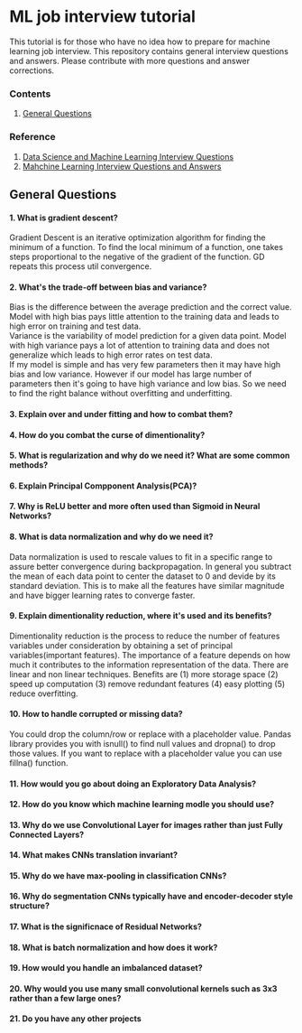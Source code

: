 # ML job interview tutorial
This tutorial is for those who have no idea how to prepare for machine learning job interview. This repository contains general interview questions and answers. Please contribute with more questions and answer corrections.

### Contents
1. [General Questions](#general-questions)

### Reference
1. [Data Science and Machine Learning Interview Questions](https://towardsdatascience.com/data-science-and-machine-learning-interview-questions-3f6207cf040b)
2. [Mahchine Learning Interview Questions and Answers](https://www.youtube.com/watch?v=hB1CTizqGFk)

## General Questions
#### 1. What is gradient descent?
Gradient Descent is an iterative optimization algorithm for finding the minimum of a function. To find the local minimum of a function, one takes steps proportional to the negative of the gradient of the function. GD repeats this process util convergence.
#### 2. What's the trade-off between bias and variance?
Bias is the difference between the average prediction and the correct value. Model with high bias pays little attention to the training data and leads to high error on training and test data. <br>
Variance is the variability of model prediction for a given data point. Model with high variance pays a lot of attention to training data and does not generalize which leads to high error rates on test data. <br>
If my model is simple and has very few parameters then it may have high bias and low variance. However if our model has large number of parameters then it's going to have high variance and low bias. So we need to find the right balance without overfitting and underfitting.
#### 3. Explain over and under fitting and how to combat them?
#### 4. How do you combat the curse of dimentionality?
#### 5. What is regularization and why do we need it? What are some common methods?
#### 6. Explain Principal Compponent Analysis(PCA)?
#### 7. Why is ReLU better and more often used than Sigmoid in Neural Networks?
#### 8. What is data normalization and why do we need it?
Data normalization is used to rescale values to fit in a specific range to assure better convergence during backpropagation. In general you subtract the mean of each data point to center the dataset to 0 and devide by its standard deviation. This is to make all the features have similar magnitude and have bigger learning rates to converge faster.
#### 9. Explain dimentionality reduction, where it's used and its benefits?
Dimentionality reduction is the process to reduce the number of features variables under consideration by obtaining a set of principal variables(important features). The importance of a feature depends on how much it contributes to the information representation of the data. There are linear and non linear techniques. Benefits are (1) more storage space (2) speed up computation (3) remove redundant features (4) easy plotting (5) reduce overfitting.
#### 10. How to handle corrupted or missing data?
You could drop the column/row or replace with a placeholder value. Pandas library provides you with isnull() to find null values and dropna() to drop those values. If you want to replace with a placeholder value you can use fillna() function.
#### 11. How would you go about doing an Exploratory Data Analysis?
#### 12. How do you know which machine learning modle you should use?
#### 13. Why do we use Convolutional Layer for images rather than just Fully Connected Layers?
#### 14. What makes CNNs translation invariant?
#### 15. Why do we have max-pooling in classification CNNs?
#### 16. Why do segmentation CNNs typically have and encoder-decoder style structure?
#### 17. What is the significnace of Residual Networks?
#### 18. What is batch normalization and how does it work?
#### 19. How would you handle an imbalanced dataset?
#### 20. Why would you use many small convolutional kernels such as 3x3 rather than a few large ones?
#### 21. Do you have any other projects